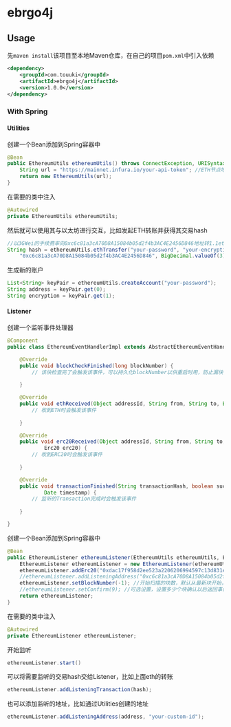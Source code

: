# ebrgo4j

## Usage
先`maven install`该项目至本地Maven仓库，在自己的项目`pom.xml`中引入依赖
```xml
<dependency>
	<groupId>com.touuki</groupId>
	<artifactId>ebrgo4j</artifactId>
	<version>1.0.0</version>
</dependency>
```

### With Spring
#### Utilities
创建一个Bean添加到Spring容器中
```java
@Bean
public EthereumUtils ethereumUtils() throws ConnectException, URISyntaxException {
	String url = "https://mainnet.infura.io/your-api-token"; //ETH节点地址
	return new EthereumUtils(url);
}
```
在需要的类中注入
```java
@Autowired
private EthereumUtils ethereumUtils;
```
然后就可以使用其与以太坊进行交互，比如发起ETH转账并获得其交易hash
```java
//以3GWei的手续费率向0xc6c81a3cA70D8A15084b05d2f4b3AC4E2456D846地址转1.1eth
String hash = ethereumUtils.ethTransfer("your-password", "your-encryption", 
	"0xc6c81a3cA70D8A15084b05d2f4b3AC4E2456D846", BigDecimal.valueOf(3), BigDecimal.valueOf(1.1));
```
生成新的账户
```java
List<String> keyPair = ethereumUtils.createAccount("your-password");
String address = keyPair.get(0);
String encryption = keyPair.get(1);
```
#### Listener
创建一个监听事件处理器
```java
@Component
public class EthereumEventHandlerImpl extends AbstractEthereumEventHandler{

	@Override
	public void blockCheckFinished(long blockNumber) {
		// 该块检查完了会触发该事件，可以持久化blockNumber以供重启时用，防止漏块
		
	}

	@Override
	public void ethReceived(Object addressId, String from, String to, BigDecimal amount, Date timestamp) {
		// 收到ETH时会触发该事件
		
	}

	@Override
	public void erc20Received(Object addressId, String from, String to, BigDecimal amount, Date timestamp,
			Erc20 erc20) {
		// 收到ERC20时会触发该事件
		
	}

	@Override
	public void transactionFinished(String transactionHash, boolean success, long blockNumber, BigDecimal fee,
			Date timestamp) {
		// 监听的Transaction完成时会触发该事件
		
	}

}

```

创建一个Bean添加到Spring容器中
```java
@Bean
public EthereumListener ethereumListener(EthereumUtils ethereumUtils, EthereumEventHandler ethereumEventHandler) throws Exception {
	EthereumListener ethereumListener = new EthereumListener(ethereumUtils, ethereumEventHandler);
	ethereumListener.addErc20("0xdac17f958d2ee523a2206206994597c13d831ec7"); //添加要监听的ERC20币种，传人合约地址，比如USDT
	//ethereumListener.addListeningAddress("0xc6c81a3cA70D8A15084b05d2f4b3AC4E2456D846", 1); //添加监听的地址及其ID（转入时会回传ID）
	ethereumListener.setBlockNumber(-1); //开始扫描的块数，默认从最新块开始，但这样每次重启时会漏块，所以要自行处理块数的持久化
	//ethereumListener.setConfirm(9); //可选设置，设置多少个块确认以后返回事件
	return ethereumListener;
}
```
在需要的类中注入
```java
@Autowired
private EthereumListener ethereumListener;
```
开始监听
```java
ethereumListener.start()
```

可以将需要监听的交易hash交给Listener，比如上面eth的转账
```java
ethereumListener.addListeningTransaction(hash);
```
也可以添加监听的地址，比如通过Utilities创建的地址
```java
ethereumListener.addListeningAddress(address, "your-custom-id");
```
